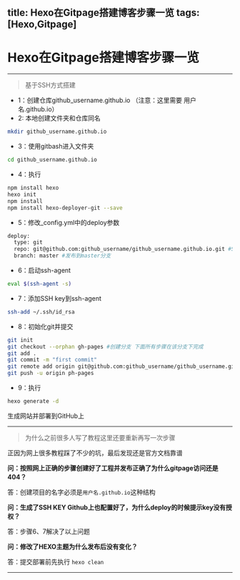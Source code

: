 title: Hexo在Gitpage搭建博客步骤一览
tags: [Hexo,Gitpage]
---
# Hexo在Gitpage搭建博客步骤一览 #
---
> 基于SSH方式搭建

* 1：创建仓库github_username.github.io  （注意：这里需要 用户名.github.io）
* 2: 本地创建文件夹和仓库同名
```bash
mkdir github_username.github.io
```
* 3：使用gitbash进入文件夹
```bash
cd github_username.github.io
```
* 4：执行
```bash
npm install hexo
hexo init
npm install
npm install hexo-deployer-git --save
```
* 5：修改_config.yml中的deploy参数
```bash
deploy:
  type: git
  repo: git@github.com:github_username/github_username.github.io.git #SSH地址
  branch: master #发布到master分支
```
* 6：启动ssh-agent
```bash
eval $(ssh-agent -s)
```
* 7：添加SSH key到ssh-agent
```bash
ssh-add ~/.ssh/id_rsa
```
* 8：初始化git并提交
```bash
git init
git checkout --orphan gh-pages #创建分支 下面所有步骤在该分支下完成
git add .
git commit -m "first commit"
git remote add origin git@github.com:github_username/github_username.github.io.git
git push -u origin ph-pages
```
* 9：执行
```bash
hexo generate -d
```
  生成网站并部署到GitHub上

  ---
<!--more-->
>为什么之前很多人写了教程这里还要重新再写一次步骤

  正因为网上很多教程踩了不少的坑，最后发现还是官方文档靠谱

  __问：按照网上正确的步骤创建好了工程并发布正确了为什么gitpage访问还是404？__

  答：创建项目的名字必须是`用户名.github.io`这种结构

  __问：生成了SSH KEY Github上也配置好了，为什么deploy的时候提示key没有授权？__

  答：步骤6、7解决了以上问题

  __问：修改了HEXO主题为什么发布后没有变化？__

  答：提交部署前先执行 `hexo clean`

  ---
